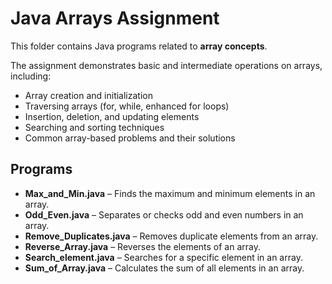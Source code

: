 # Java Arrays Assignment

This folder contains Java programs related to **array concepts**.  

The assignment demonstrates basic and intermediate operations on arrays, including:
- Array creation and initialization  
- Traversing arrays (for, while, enhanced for loops)  
- Insertion, deletion, and updating elements  
- Searching and sorting techniques  
- Common array-based problems and their solutions

## Programs
- **Max_and_Min.java** – Finds the maximum and minimum elements in an array.  
- **Odd_Even.java** – Separates or checks odd and even numbers in an array.  
- **Remove_Duplicates.java** – Removes duplicate elements from an array.  
- **Reverse_Array.java** – Reverses the elements of an array.  
- **Search_element.java** – Searches for a specific element in an array.  
- **Sum_of_Array.java** – Calculates the sum of all elements in an array.  
